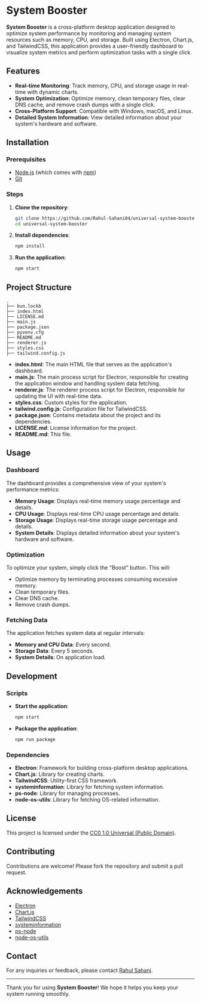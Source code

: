 # System Booster

**System Booster** is a cross-platform desktop application designed to optimize system performance by monitoring and managing system resources such as memory, CPU, and storage. Built using Electron, Chart.js, and TailwindCSS, this application provides a user-friendly dashboard to visualize system metrics and perform optimization tasks with a single click.

## Features

- **Real-time Monitoring**: Track memory, CPU, and storage usage in real-time with dynamic charts.
- **System Optimization**: Optimize memory, clean temporary files, clear DNS cache, and remove crash dumps with a single click.
- **Cross-Platform Support**: Compatible with Windows, macOS, and Linux.
- **Detailed System Information**: View detailed information about your system's hardware and software.

## Installation

### Prerequisites

- [Node.js](https://nodejs.org/en/download/) (which comes with [npm](http://npmjs.com))
- [Git](https://git-scm.com)

### Steps

1. **Clone the repository**:
    ```bash
    git clone https://github.com/Rahul-Sahani04/universal-system-booster.git
    cd universal-system-booster
    ```

2. **Install dependencies**:
    ```bash
    npm install
    ```

3. **Run the application**:
    ```bash
    npm start
    ```

## Project Structure

```plaintext
.
├── bun.lockb
├── index.html
├── LICENSE.md
├── main.js
├── package.json
├── pyvenv.cfg
├── README.md
├── renderer.js
├── styles.css
├── tailwind.config.js
```

- **index.html**: The main HTML file that serves as the application's dashboard.
- **main.js**: The main process script for Electron, responsible for creating the application window and handling system data fetching.
- **renderer.js**: The renderer process script for Electron, responsible for updating the UI with real-time data.
- **styles.css**: Custom styles for the application.
- **tailwind.config.js**: Configuration file for TailwindCSS.
- **package.json**: Contains metadata about the project and its dependencies.
- **LICENSE.md**: License information for the project.
- **README.md**: This file.

## Usage

### Dashboard

The dashboard provides a comprehensive view of your system's performance metrics:

- **Memory Usage**: Displays real-time memory usage percentage and details.
- **CPU Usage**: Displays real-time CPU usage percentage and details.
- **Storage Usage**: Displays real-time storage usage percentage and details.
- **System Details**: Displays detailed information about your system's hardware and software.

### Optimization

To optimize your system, simply click the "Boost" button. This will:

- Optimize memory by terminating processes consuming excessive memory.
- Clean temporary files.
- Clear DNS cache.
- Remove crash dumps.

### Fetching Data

The application fetches system data at regular intervals:

- **Memory and CPU Data**: Every second.
- **Storage Data**: Every 5 seconds.
- **System Details**: On application load.

## Development

### Scripts

- **Start the application**:
    ```bash
    npm start
    ```

- **Package the application**:
    ```bash
    npm run package
    ```

### Dependencies

- **Electron**: Framework for building cross-platform desktop applications.
- **Chart.js**: Library for creating charts.
- **TailwindCSS**: Utility-first CSS framework.
- **systeminformation**: Library for fetching system information.
- **ps-node**: Library for managing processes.
- **node-os-utils**: Library for fetching OS-related information.

## License

This project is licensed under the [CC0 1.0 Universal (Public Domain)](LICENSE.md).

## Contributing

Contributions are welcome! Please fork the repository and submit a pull request.

## Acknowledgements

- [Electron](https://www.electronjs.org/)
- [Chart.js](https://www.chartjs.org/)
- [TailwindCSS](https://tailwindcss.com/)
- [systeminformation](https://systeminformation.io/)
- [ps-node](https://github.com/neekey/ps)
- [node-os-utils](https://github.com/SunilWang/node-os-utils)

## Contact

For any inquiries or feedback, please contact [Rahul Sahani](mailto:rahul@example.com).

---

Thank you for using **System Booster**! We hope it helps you keep your system running smoothly.